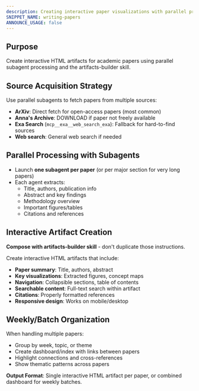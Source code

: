 ```yaml
---
description: Creating interactive paper visualizations with parallel processing
SNIPPET_NAME: writing-papers
ANNOUNCE_USAGE: false
---
```


## Purpose

Create interactive HTML artifacts for academic papers using parallel subagent processing and the artifacts-builder skill.

## Source Acquisition Strategy

Use parallel subagents to fetch papers from multiple sources:
- **ArXiv**: Direct fetch for open-access papers (most common)
- **Anna's Archive**: DOWNLOAD if paper not freely available
- **Exa Search** (`mcp__exa__web_search_exa`): Fallback for hard-to-find sources
- **Web search**: General web search if needed

## Parallel Processing with Subagents

- Launch **one subagent per paper** (or per major section for very long papers)
- Each agent extracts:
  - Title, authors, publication info
  - Abstract and key findings
  - Methodology overview
  - Important figures/tables
  - Citations and references

## Interactive Artifact Creation

**Compose with artifacts-builder skill** - don't duplicate those instructions.

Create interactive HTML artifacts that include:
- **Paper summary**: Title, authors, abstract
- **Key visualizations**: Extracted figures, concept maps
- **Navigation**: Collapsible sections, table of contents
- **Searchable content**: Full-text search within artifact
- **Citations**: Properly formatted references
- **Responsive design**: Works on mobile/desktop

## Weekly/Batch Organization

When handling multiple papers:
- Group by week, topic, or theme
- Create dashboard/index with links between papers
- Highlight connections and cross-references
- Show thematic patterns across papers

**Output Format**: Single interactive HTML artifact per paper, or combined dashboard for weekly batches.
